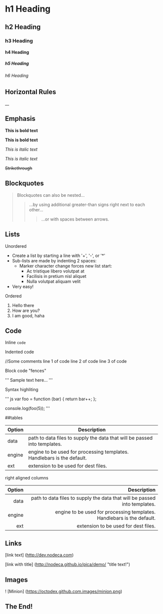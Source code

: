 # h1 Heading
## h2 Heading
### h3 Heading
#### h4 Heading
##### h5 Heading
###### h6 Heading


## Horizontal Rules

__


## Emphasis

**This is bold text**

__This is bold text__

*This is italic text*

_This is italic text_

~~Strikethrough~~


## Blockquotes


> Blockquotes can also be nested...
>> ...by using additional greater-than signs right next to each other...
> > > ...or with spaces between arrows.


## Lists

Unordered

+ Create a list by starting a line with '+', '-', or '*'
+ Sub-lists are made by indenting 2 spaces:
  - Marker character change forces new list start:
    * Ac tristique libero volutpat at
    + Facilisis in pretium nisl aliquet
    - Nulla volutpat aliquam velit
 + Very easy!

Ordered

1. Hello there
2. How are you?
3. I am good, haha

## Code

Inline `code`

Indented code

  //Some comments
  line 1 of code
  line 2 of code
  line 3 of code
  
  
Block code "fences"

'''
Sample text here...
'''

Syntax highliting

''' js
var foo = function (bar) {
  return bar++;
};
  
console.log(foo(5));
'''

##tables

| Option | Description |
| ------ | ----------- |
| data   | path to data files to supply the data that will be passed into templates. |
| engine | engine to be used for processing templates. Handlebars is the default. |
| ext    | extension to be used for dest files. |

right aligned columns

| Option  | Description  |
| ------: | -----------: |
| data   | path to data files to supply the data that will be passed into templates. |
| engine | engine to be used for processing templates. Handlebars is the default. |
| ext    | extension to be used for dest files. |


## Links

[link text] (http://dev.nodeca.com)

[link with title] (http://nodeca.github.io/pica/demo/ "title text!")

## Images

! [Minion] (https://octodex.github.com.images/minion.png)

## The End!
